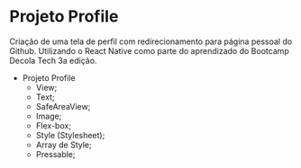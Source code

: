 # Projeto Profile

Criação de uma tela de perfil com redirecionamento para página pessoal do Github. 
Utilizando o React Native como parte do aprendizado do Bootcamp Decola Tech 3a edição.

- Projeto Profile
  - View;
  - Text;
  - SafeAreaView;
  - Image;
  - Flex-box;
  - Style (Stylesheet);
  - Array de Style;
  - Pressable;
